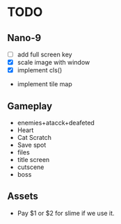 # TODO
## Nano-9
- [ ] add full screen key
- [x] scale image with window
- [x] implement cls()
- implement tile map

## Gameplay
- enemies+atacck+deafeted
- Heart
- Cat Scratch
- Save spot
- files
- title screen
- cutscene
- boss

## Assets
- Pay $1 or $2 for slime if we use it.
